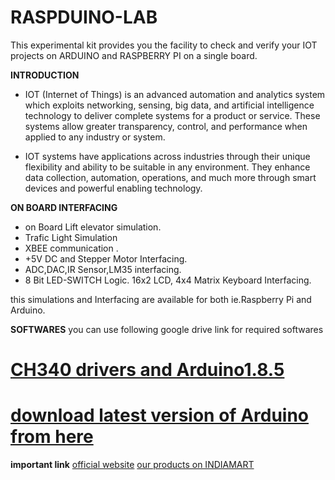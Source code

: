 # RASPDUINO-LAB

This experimental kit provides you the facility to check and verify your IOT projects on ARDUINO and RASPBERRY PI on a single board.

**INTRODUCTION**

* IOT (Internet of Things) is an advanced automation and analytics system which exploits networking, sensing, big data, and artificial intelligence technology to deliver complete systems for a product or service. These systems allow greater transparency, control, and performance when applied to any industry or system.

* IOT systems have applications across industries through their unique flexibility and ability to be suitable in any environment. They enhance data collection, automation, operations, and much more through smart devices and powerful enabling technology.

**ON BOARD INTERFACING**

* on Board Lift elevator simulation.
* Trafic Light Simulation
* XBEE communication .
* +5V DC and Stepper Motor Interfacing.
* ADC,DAC,IR Sensor,LM35 interfacing.
* 8 Bit LED-SWITCH Logic.
16x2 LCD, 4x4 Matrix Keyboard Interfacing.

this simulations and Interfacing are available for both ie.Raspberry Pi and Arduino.

**SOFTWARES**
you can use following google drive link for required softwares 

# [CH340 drivers and Arduino1.8.5](https://drive.google.com/file/d/17AKoKvmOfb26LWJAPuifU5B-RI3DSGVX/view?usp=sharing)
# [download latest version of Arduino from here](https://www.arduino.cc/en/software)

**important link**
[official website](http://www.logsun.com/)
[our products on INDIAMART](https://www.indiamart.com/logsunsystems/about-us.html)




